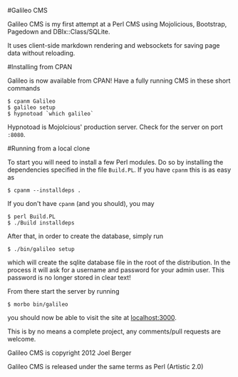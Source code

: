 #Galileo CMS

Galileo CMS is my first attempt at a Perl CMS using Mojolicious, Bootstrap, Pagedown and DBIx::Class/SQLite.

It uses client-side markdown rendering and websockets for saving page data without reloading.

#Installing from CPAN

Galileo is now available from CPAN! Have a fully running CMS in these short commands

    $ cpanm Galileo
    $ galileo setup
    $ hypnotoad `which galileo`

Hypnotoad is Mojolcious' production server. Check for the server on port `:8080`.

#Running from a local clone

To start you will need to install a few Perl modules. Do so by installing the dependencies specified in the file `Build.PL`. If you have `cpanm` this is as easy as

    $ cpanm --installdeps .

If you don't have `cpanm` (and you should), you may

    $ perl Build.PL
    $ ./Build installdeps

After that, in order to create the database, simply run

    $ ./bin/galileo setup

which will create the sqlite database file in the root of the distribution. In the process it will ask for a username and password for your admin user. This password is no longer stored in clear text!

From there start the server by running

    $ morbo bin/galileo

you should now be able to visit the site at [localhost:3000](http://localhost:3000).

This is by no means a complete project, any comments/pull requests are welcome.

Galileo CMS is copyright 2012 Joel Berger

Galileo CMS is released under the same terms as Perl (Artistic 2.0)

